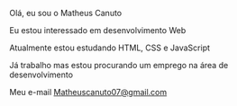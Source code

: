 Olá, eu sou o Matheus Canuto

Eu estou interessado em desenvolvimento Web

Atualmente estou estudando HTML, CSS e JavaScript 

Já trabalho mas estou procurando um emprego na área de desenvolvimento

Meu e-mail Matheuscanuto07@gmail.com

